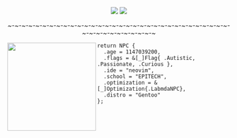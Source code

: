 <p align="center">
 <img src="https://c4.wallpaperflare.com/wallpaper/785/356/955/serial-experiments-lain-anime-lain-iwakura-anime-girls-wallpaper-preview.jpg">
 <img src="https://www.codewars.com/users/L33TSP34KER/badges/large">
<p align="center"><i>~-~-~-~-~-~-~-~-~-~-~-~-~-~-~-~-~-~-~-~-~-~-~-~-~-~-~-~-~-~-~-~-~-~-~-~-~-~-~-~-~-~-~</i></p>
</p>
<img align="left" width=200 src="https://upload.wikimedia.org/wikipedia/commons/4/48/Gentoo_Linux_logo_matte.svg">

```zig
return NPC {
  .age = 1147039200,
  .flags = &[_]Flag{ .Autistic, .Passionate, .Curious },
  .ide = "neovim",
  .school = "EPITECH",
  .optimization = &[_]Optimization{.LabmdaNPC},
  .distro = "Gentoo"
};
```
